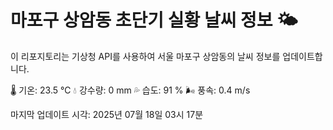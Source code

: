 
# 마포구 상암동 초단기 실황 날씨 정보 🌤️

이 리포지토리는 기상청 API를 사용하여 서울 마포구 상암동의 날씨 정보를 업데이트합니다. 

🌡️ 기온: 23.5 ℃
💧 강수량: 0 mm
💦 습도: 91 %
🌬️ 풍속: 0.4 m/s

마지막 업데이트 시각: 2025년 07월 18일 03시 17분    
